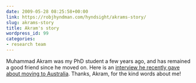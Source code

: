 ```yaml
---
date: 2009-05-28 08:25:58+00:00
link: https://robjhyndman.com/hyndsight/akrams-story/
slug: akrams-story
title: Akram's story
wordpress_id: 99
categories:
- research team
---
```


Muhammad Akram was my PhD student a few years ago, and has remained a good friend since he moved on. Here is an [ interview he recently gave about moving to Australia](http://www.liveinvictoria.vic.gov.au/information/skilled-migrants/migrant-stories/muhammad-akrams-story?SQ_PAINT_LAYOUT_NAME=extended). Thanks, Akram, for the kind words about me!
